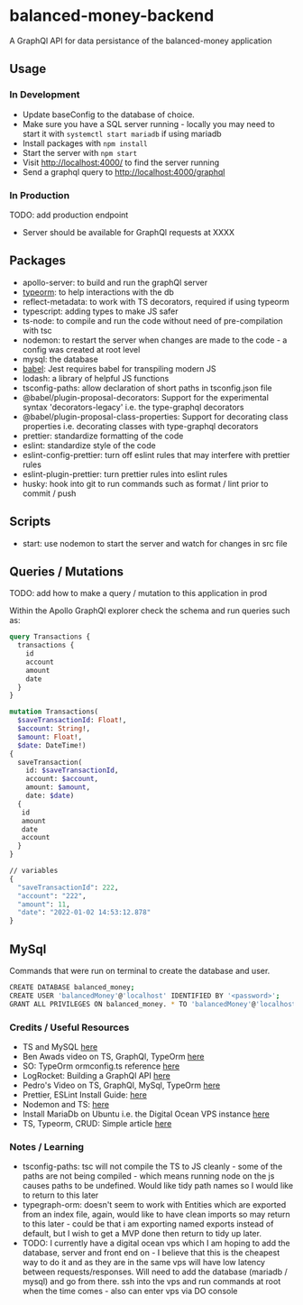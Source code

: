 # balanced-money-backend

A GraphQl API for data persistance of the balanced-money application

## Usage

### In Development

* Update baseConfig to the database of choice.
* Make sure you have a SQL server running - locally you may need to start it with `systemctl start mariadb` if using mariadb
* Install packages with `npm install`
* Start the server with `npm start`
* Visit [http://localhost:4000/](http://localhost:4000/) to find the server running
* Send a graphql query to [http://localhost:4000/graphql](http://localhost:4000/graphql)

### In Production

TODO: add production endpoint

* Server should be available for GraphQl requests at XXXX

## Packages

* apollo-server: to build and run the graphQl server
* [typeorm](https://github.com/typeorm/typeorm): to help interactions with the db
* reflect-metadata: to work with TS decorators, required if using typeorm
* typescript: adding types to make JS safer
* ts-node: to compile and run the code without need of pre-compilation with tsc
* nodemon: to restart the server when changes are made to the code - a config was created at root level
* mysql: the database
* [babel](https://jestjs.io/docs/getting-started#using-babel): Jest requires babel for transpiling modern JS
* lodash: a library of helpful JS functions
* tsconfig-paths: allow declaration of short paths in tsconfig.json file
* @babel/plugin-proposal-decorators: Support for the experimental syntax 'decorators-legacy' i.e. the type-graphql decorators
* @babel/plugin-proposal-class-properties: Support for decorating class properties i.e. decorating classes with type-graphql decorators
* prettier: standardize formatting of the code
* eslint: standardize style of the code
* eslint-config-prettier: turn off eslint rules that may interfere with prettier rules
* eslint-plugin-prettier: turn prettier rules into eslint rules
* husky: hook into git to run commands such as format / lint prior to commit / push

## Scripts

* start: use nodemon to start the server and watch for changes in src file

## Queries / Mutations

TODO: add how to make a query / mutation to this application in prod

Within the Apollo GraphQl explorer check the schema and run queries such as:

```graphql
query Transactions {
  transactions {
    id
    account
    amount
    date
  }
}

mutation Transactions(
  $saveTransactionId: Float!, 
  $account: String!, 
  $amount: Float!, 
  $date: DateTime!) 
{
  saveTransaction(
    id: $saveTransactionId, 
    account: $account, 
    amount: $amount, 
    date: $date) 
  {
   id
   amount
   date
   account 
  }
}

// variables
{
  "saveTransactionId": 222,
  "account": "222",
  "amount": 11,
  "date": "2022-01-02 14:53:12.878"
}

```

## MySql

Commands that were run on terminal to create the database and user.

```bash
CREATE DATABASE balanced_money;
CREATE USER 'balancedMoney'@'localhost' IDENTIFIED BY '<password>';
GRANT ALL PRIVILEGES ON balanced_money. * TO 'balancedMoney'@'localhost';
```

### Credits / Useful Resources

* TS and MySQL [here](https://www.infoq.com/articles/typescript-mysql/)
* Ben Awads video on TS, GraphQl, TypeOrm [here](https://www.youtube.com/watch?v=WhzIjYQmWvs)
* SO: TypeOrm ormconfig.ts reference [here](https://stackoverflow.com/questions/52187328/how-to-specify-ormconfig-ts-for-typeorm)
* LogRocket: Building a GraphQl API [here](https://blog.logrocket.com/build-graphql-typegraphql-typeorm/)
* Pedro's Video on TS, GraphQl, MySql, TypeOrm [here](https://www.youtube.com/watch?v=fov5e6XJgwc)
* Prettier, ESLint Install Guide: [here](https://khalilstemmler.com/blogs/tooling/prettier/)
* Nodemon and TS: [here](https://blog.logrocket.com/configuring-nodemon-with-typescript/)
* Install MariaDb on Ubuntu i.e. the Digital Ocean VPS instance [here](https://www.digitalocean.com/community/tutorials/how-to-install-mariadb-on-ubuntu-20-04)
* TS, Typeorm, CRUD: Simple article [here](https://codetain.com/blog/implementing-server-side-crud-with-typescript-typeorm-and-graphql)

### Notes / Learning

* tsconfig-paths: tsc will not compile the TS to JS cleanly - some of the paths are not being compiled - which means running node on the js causes paths to be undefined. Would like tidy path names so I would like to return to this later
* typegraph-orm: doesn't seem to work with Entities which are exported from an index file, again, would like to have clean imports so may return to this later - could be that i am exporting named exports instead of default, but I wish to get a MVP done then return to tidy up later.
* TODO: I currently have a digital ocean vps which I am hoping to add the database, server and front end on - I believe that this is the cheapest way to do it and as they are in the same vps will have low latency between requests/responses. Will need to add the database (mariadb / mysql) and go from there. ssh into the vps and run commands at root when the time comes - also can enter vps via DO console
